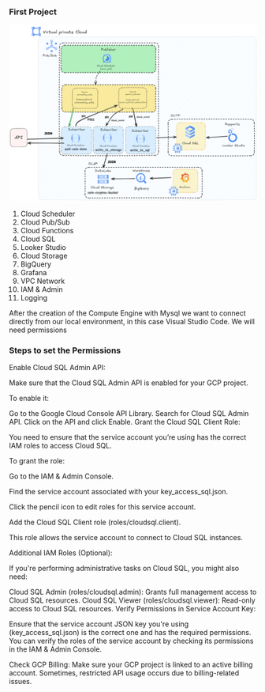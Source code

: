 ### First Project

![Image](../assets/gcp-native.png "GCP Professional Engineer Projects")

1.  Cloud Scheduler
2.  Cloud Pub/Sub
3.  Cloud Functions
4.  Cloud SQL
5.  Looker Studio
6.  Cloud Storage
7.  BigQuery
8.  Grafana
9.  VPC Network
10. IAM & Admin
11. Logging

After the creation of the Compute Engine with Mysql we want to connect directly from our local
environment, in this case Visual Studio Code. We will need permissions

### Steps to set the Permissions

Enable Cloud SQL Admin API:

Make sure that the Cloud SQL Admin API is enabled for your GCP project.

To enable it:

Go to the Google Cloud Console API Library.
Search for Cloud SQL Admin API.
Click on the API and click Enable.
Grant the Cloud SQL Client Role:

You need to ensure that the service account you’re using has the correct IAM roles to access Cloud SQL.

To grant the role:

Go to the IAM & Admin Console.

Find the service account associated with your key_access_sql.json.

Click the pencil icon to edit roles for this service account.

Add the Cloud SQL Client role (roles/cloudsql.client).

This role allows the service account to connect to Cloud SQL instances.

Additional IAM Roles (Optional):

If you're performing administrative tasks on Cloud SQL, you might also need:

Cloud SQL Admin (roles/cloudsql.admin): Grants full management access to Cloud SQL resources.
Cloud SQL Viewer (roles/cloudsql.viewer): Read-only access to Cloud SQL resources.
Verify Permissions in Service Account Key:

Ensure that the service account JSON key you're using (key_access_sql.json) is the correct one and has the required permissions. You can verify the roles of the service account by checking its permissions in the IAM & Admin Console.

Check GCP Billing: Make sure your GCP project is linked to an active billing account. Sometimes, restricted API usage occurs due to billing-related issues.
